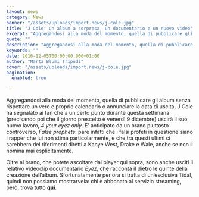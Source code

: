 ```yaml
---
layout: news
category: News
banner: "/assets/uploads/import.news/j-cole.jpg"
title: "J Cole: un album a sorpresa, un documentario e un nuovo video"
excerpt: "Aggregandosi alla moda del momento, quella di pubblicare gli album senza rispettare un vero e proprio calendario o annunciare la data di uscita, J Cole ha segnalato ai fan che a un certo punto durante questa settimana (precisando poi che il giorno prescelto è venerdì 9 dicembre) uscirà il suo nuovo lavoro, 4 your eyez [&hellip"
quote: ""
description: "Aggregandosi alla moda del momento, quella di pubblicare gli album senza rispettare un vero e proprio calendario o annunciare la data di uscita, J Cole ha segnalato ai fan che a un certo punto durante questa settimana (precisando poi che il giorno prescelto è venerdì 9 dicembre) uscirà il suo nuovo lavoro, 4 your eyez [&hellip"
keywords: ""
date: 2016-12-05T00:00:00.000+01:00
author: "Marta Blumi Tripodi"
cover: "/assets/uploads/import.news/j-cole.jpg"
pagination:
  enabled: true

---
```


Aggregandosi alla moda del momento, quella di pubblicare gli album senza rispettare un vero e proprio calendario o annunciare la data di uscita, J Cole ha segnalato ai fan che a un certo punto durante questa settimana (precisando poi che il giorno prescelto è venerdì 9 dicembre) uscirà il suo nuovo lavoro, _4 your eyez only_. E’ anticipato da un brano piuttosto controverso, _False prophets_: pare infatti che i falsi profeti in questione siano i rapper che lui non stima particolarmente, e che tra questi ultimi ci sarebbero dei riferimenti diretti a Kanye West, Drake e Wale, anche se non li nomina mai esplicitamente.

Oltre al brano, che potete ascoltare dal player qui sopra, sono anche usciti il relativo videoclip documentario _Eyez_, che racconta il dietro le quinte della creazione dell’album. Sfortunatamente per ora si tratta di un’esclusiva Tidal, quindi non possiamo mostrarvela: chi è abbonato al servizio streaming, però, trova tutto [**qui**](https://listen.tidal.com/artist/3652822/videos).